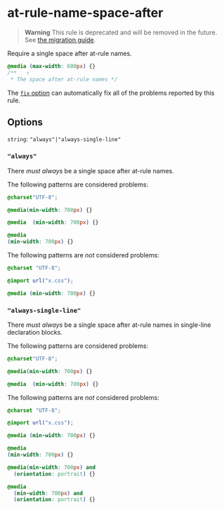 # at-rule-name-space-after

> **Warning** This rule is deprecated and will be removed in the future. See [the migration guide](https://github.com/stylelint/stylelint/tree/15.8.0/docs/migration-guide/to-15.md).

Require a single space after at-rule names.

<!-- prettier-ignore -->
```css
@media (max-width: 600px) {}
/**   ↑
 * The space after at-rule names */
```

The [`fix` option](https://github.com/stylelint/stylelint/tree/15.8.0/docs/user-guide/options.md#fix) can automatically fix all of the problems reported by this rule.

## Options

`string`: `"always"|"always-single-line"`

### `"always"`

There _must always_ be a single space after at-rule names.

The following patterns are considered problems:

<!-- prettier-ignore -->
```css
@charset"UTF-8";
```

<!-- prettier-ignore -->
```css
@media(min-width: 700px) {}
```

<!-- prettier-ignore -->
```css
@media  (min-width: 700px) {}
```

<!-- prettier-ignore -->
```css
@media
(min-width: 700px) {}
```

The following patterns are _not_ considered problems:

<!-- prettier-ignore -->
```css
@charset "UTF-8";
```

<!-- prettier-ignore -->
```css
@import url("x.css");
```

<!-- prettier-ignore -->
```css
@media (min-width: 700px) {}
```

### `"always-single-line"`

There _must always_ be a single space after at-rule names in single-line declaration blocks.

The following patterns are considered problems:

<!-- prettier-ignore -->
```css
@charset"UTF-8";
```

<!-- prettier-ignore -->
```css
@media(min-width: 700px) {}
```

<!-- prettier-ignore -->
```css
@media  (min-width: 700px) {}
```

The following patterns are _not_ considered problems:

<!-- prettier-ignore -->
```css
@charset "UTF-8";
```

<!-- prettier-ignore -->
```css
@import url("x.css");
```

<!-- prettier-ignore -->
```css
@media (min-width: 700px) {}
```

<!-- prettier-ignore -->
```css
@media
(min-width: 700px) {}
```

<!-- prettier-ignore -->
```css
@media(min-width: 700px) and
  (orientation: portrait) {}
```

<!-- prettier-ignore -->
```css
@media
  (min-width: 700px) and
  (orientation: portrait) {}
```

